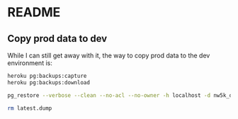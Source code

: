 # README

## Copy prod data to dev

While I can still get away with it, the way to copy prod data to the dev environment is:

```sh
heroku pg:backups:capture
heroku pg:backups:download

pg_restore --verbose --clean --no-acl --no-owner -h localhost -d nw5k_development latest.dump

rm latest.dump
``` 
